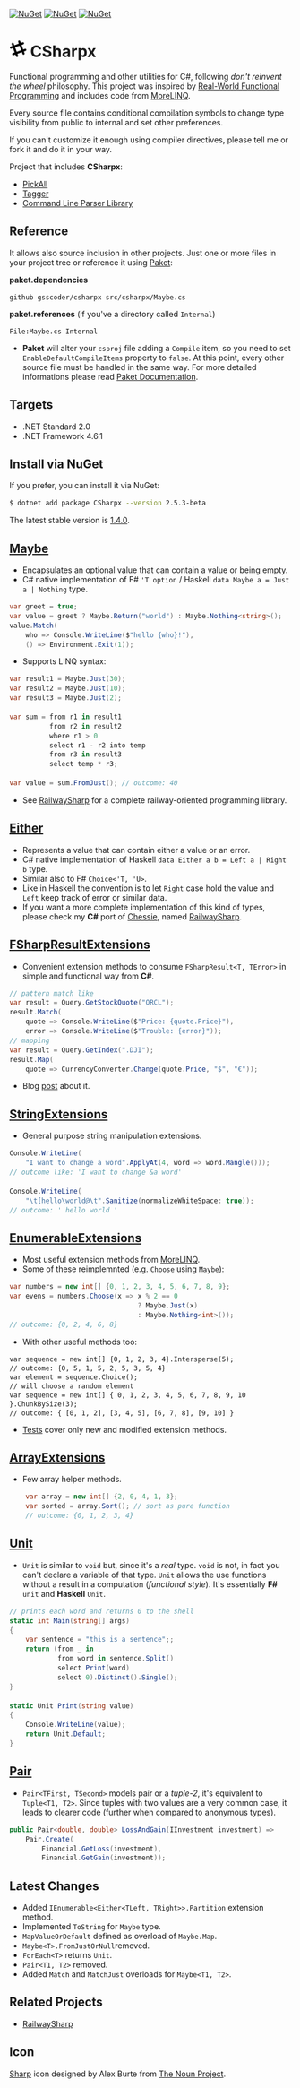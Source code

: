 [![NuGet](https://img.shields.io/nuget/dt/csharpx.svg)](https://nuget.org/packages/csharpx)
[![NuGet](https://img.shields.io/nuget/v/csharpx.svg)](https://www.nuget.org/packages/csharpx)
[![NuGet](https://img.shields.io/nuget/vpre/csharpx.svg)](https://www.nuget.org/packages/csharpx)

# <img src="/assets/icon.png" height="30px" alt="CSharpx Logo"> CSharpx

Functional programming and other utilities for C#, following *don't reinvent the wheel* philosophy. This project was inspired by [Real-World Functional Programming](https://www.amazon.com/Real-World-Functional-Programming-Tomas-Petricek/dp/1933988924/ref=sr_1_1?keywords=Real-World+Functional+Programming&qid=1580118924&s=books&sr=1-1) and includes code from [MoreLINQ](https://github.com/morelinq/MoreLINQ).

Every source file contains conditional compilation symbols to change type visibility from public to internal
and set other preferences.

If you can't customize it enough using compiler directives, please tell me or fork it and do it in your way.

Project that includes **CSharpx**:
- [PickAll](https://github.com/gsscoder/pickall)
- [Tagger](https://github.com/gsscoder/tagger)
- [Command Line Parser Library](https://github.com/commandlineparser/commandline)

## Reference

It allows also source inclusion in other projects. Just one or more files in your project tree or reference it using [Paket](http://fsprojects.github.io/Paket/):

**paket.dependencies**
```
github gsscoder/csharpx src/csharpx/Maybe.cs 
```
**paket.references** (if you've a directory called `Internal`)
```
File:Maybe.cs Internal
```
- **Paket** will alter your `csproj` file adding a `Compile` item, so you need to set `EnableDefaultCompileItems` property to `false`. At this point, every other source file must be handled in the same way. For more detailed informations please read [Paket Documentation](https://fsprojects.github.io/Paket/github-dependencies.html).

## Targets

- .NET Standard 2.0
- .NET Framework 4.6.1

## Install via NuGet

If you prefer, you can install it via NuGet:
```sh
$ dotnet add package CSharpx --version 2.5.3-beta
```
The latest stable version is [1.4.0](https://www.nuget.org/packages/CSharpx/1.4.0).

## [Maybe](https://github.com/gsscoder/CSharpx/blob/master/src/CSharpx/Maybe.cs)

- Encapsulates an optional value that can contain a value or being empty.
- C# native implementation of F# `'T option` / Haskell `data Maybe a = Just a | Nothing` type.
```csharp
var greet = true;
var value = greet ? Maybe.Return("world") : Maybe.Nothing<string>();
value.Match(
    who => Console.WriteLine($"hello {who}!"),
    () => Environment.Exit(1));
```
- Supports LINQ syntax:
```csharp
var result1 = Maybe.Just(30);
var result2 = Maybe.Just(10);
var result3 = Maybe.Just(2);

var sum = from r1 in result1
          from r2 in result2
          where r1 > 0
          select r1 - r2 into temp
          from r3 in result3
          select temp * r3;

var value = sum.FromJust(); // outcome: 40
```
- See [RailwaySharp](https://github.com/gsscoder/railwaysharp) for a complete railway-oriented programming library.

## [Either](https://github.com/gsscoder/CSharpx/blob/master/src/CSharpx/Either.cs)

- Represents a value that can contain either a value or an error.
- C# native implementation of Haskell `data Either a b = Left a | Right b` type.
- Similar also to F# `Choice<'T, 'U>`.
- Like in Haskell the convention is to let `Right` case hold the value and `Left` keep track of error or similar data.
- If you want a more complete implementation of this kind of types, please check my **C#** port of [Chessie](https://github.com/fsprojects/Chessie),
named [RailwaySharp](https://github.com/gsscoder/railwaysharp).

## [FSharpResultExtensions](https://github.com/gsscoder/CSharpx/blob/master/src/CSharpx/FSharpResultExtensions.cs)

- Convenient extension methods to consume `FSharpResult<T, TError>` in simple and functional way from **C#**.
```csharp
// pattern match like
var result = Query.GetStockQuote("ORCL");
result.Match(
    quote => Console.WriteLine($"Price: {quote.Price}"),
    error => Console.WriteLine($"Trouble: {error}"));
// mapping
var result = Query.GetIndex(".DJI");
result.Map(
    quote => CurrencyConverter.Change(quote.Price, "$", "€"));
```
- Blog [post](https://gsscoder.github.io/consuming-fsharp-results-in-c/) about it.

## [StringExtensions](https://github.com/gsscoder/CSharpx/blob/master/src/CSharpx/StringExtensions.cs)

- General purpose string manipulation extensions.
```csharp
Console.WriteLine(
    "I want to change a word".ApplyAt(4, word => word.Mangle()));
// outcome like: 'I want to change &a word'

Console.WriteLine(
    "\t[hello\world@\t".Sanitize(normalizeWhiteSpace: true));
// outcome: ' hello world '
```

## [EnumerableExtensions](https://github.com/gsscoder/CSharpx/blob/master/src/CSharpx/EnumerableExtensions.cs)

- Most useful extension methods from [MoreLINQ](https://github.com/morelinq/MoreLINQ).
- Some of these reimplemnted (e.g. `Choose` using `Maybe`):
```csharp
var numbers = new int[] {0, 1, 2, 3, 4, 5, 6, 7, 8, 9};
var evens = numbers.Choose(x => x % 2 == 0
                                ? Maybe.Just(x)
                                : Maybe.Nothing<int>());
// outcome: {0, 2, 4, 6, 8}
```
- With other useful methods too:
```CSharp
var sequence = new int[] {0, 1, 2, 3, 4}.Intersperse(5);
// outcome: {0, 5, 1, 5, 2, 5, 3, 5, 4}
var element = sequence.Choice();
// will choose a random element
var sequence = new int[] { 0, 1, 2, 3, 4, 5, 6, 7, 8, 9, 10 }.ChunkBySize(3);
// outcome: { [0, 1, 2], [3, 4, 5], [6, 7, 8], [9, 10] }
```
- [Tests](https://github.com/gsscoder/CSharpx/blob/master/src/CSharpx.Specs/Outcomes/EnumerableExtensionsSpecs.cs) cover only new and modified extension methods.

## [ArrayExtensions](https://github.com/gsscoder/CSharpx/blob/master/src/CSharpx/ArrayExtensions.cs)

- Few array helper methods.
```csharp
    var array = new int[] {2, 0, 4, 1, 3};
    var sorted = array.Sort(); // sort as pure function
    // outcome: {0, 1, 2, 3, 4}
```

## [Unit](https://github.com/gsscoder/CSharpx/blob/master/src/CSharpx/Unit.cs)

- `Unit` is similar to `void` but, since it's a *real* type. `void` is not, in fact you can't declare a variable of that type. `Unit` allows the use functions without a result in a computation (*functional style*). It's essentially **F#** `unit` and **Haskell** `Unit`.
```csharp
// prints each word and returns 0 to the shell
static int Main(string[] args)
{
    var sentence = "this is a sentence";;
    return (from _ in
            from word in sentence.Split()
            select Print(word)
            select 0).Distinct().Single();
}

static Unit Print(string value)
{
    Console.WriteLine(value);
    return Unit.Default;
}
```

## [Pair](https://github.com/gsscoder/CSharpx/blob/master/src/CSharpx/Pair.cs)

- `Pair<TFirst, TSecond>` models pair or a _tuple-2_, it's equivalent to `Tuple<T1, T2>`. Since tuples with two values are a very common case, it leads to clearer code (further when compared to anonymous types).
```csharp
public Pair<double, double> LossAndGain(IInvestment investment) =>
    Pair.Create(
        Financial.GetLoss(investment),
        Financial.GetGain(investment));
```

## Latest Changes

- Added `IEnumerable<Either<TLeft, TRight>>.Partition` extension method.
- Implemented `ToString` for `Maybe` type.
- `MapValueOrDefault` defined as overload of `Maybe.Map`.
- `Maybe<T>.FromJustOrNull`removed.
- `ForEach<T>` returns `Unit`.
- `Pair<T1, T2>` removed.
- Added `Match` and `MatchJust` overloads for `Maybe<T1, T2>`.

## Related Projects

- [RailwaySharp](https://github.com/gsscoder/railwaysharp)

## Icon

[Sharp](https://thenounproject.com/search/?q=sharp&i=1808600) icon designed by Alex Burte from [The Noun Project](https://thenounproject.com/).